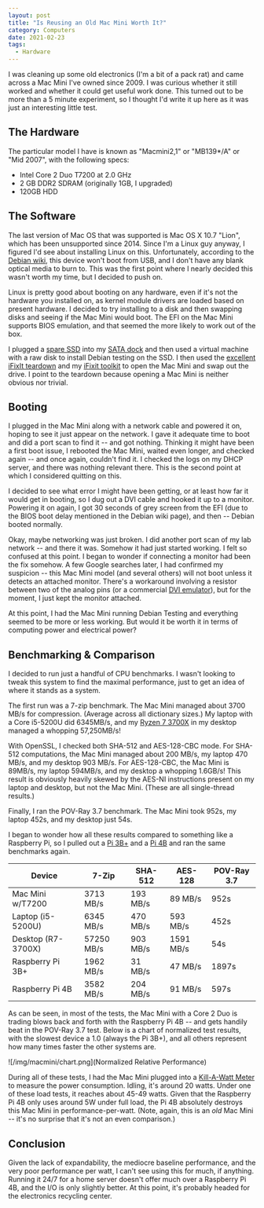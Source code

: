 ```yaml
---
layout: post
title: "Is Reusing an Old Mac Mini Worth It?"
category: Computers
date: 2021-02-23
tags:
  - Hardware
---
```


I was cleaning up some old electronics (I'm a bit of a pack rat) and came across
a Mac Mini I've owned since 2009.  I was curious whether it still worked and
whether it could get useful work done.  This turned out to be more than a 5
minute experiment, so I thought I'd write it up here as it was just an
interesting little test.

<!--more-->

## The Hardware

The particular model I have is known as "Macmini2,1" or "MB139\*/A" or "Mid
2007", with the following specs:

* Intel Core 2 Duo T7200 at 2.0 GHz
* 2 GB DDR2 SDRAM (originally 1GB, I upgraded)
* 120GB HDD

## The Software

The last version of Mac OS that was supported is Mac OS X 10.7 "Lion", which has
been unsupported since 2014.  Since I'm a Linux guy anyway, I figured I'd see
about installing Linux on this.  Unfortunately, according to the [Debian
wiki](https://wiki.debian.org/MacMiniIntel), this device won't boot from USB,
and I don't have any blank optical media to burn to.  This was the first point
where I nearly decided this wasn't worth my time, but I decided to push on.

Linux is pretty good about booting on any hardware, even if it's not the
hardware you installed on, as kernel module drivers are loaded based on present
hardware.  I decided to try installing to a disk and then swapping disks and
seeing if the Mac Mini would boot.  The EFI on the Mac Mini supports BIOS
emulation, and that seemed the more likely to work out of the box.

I plugged a [spare SSD](https://amzn.to/3dEZapP) into my [SATA
dock](https://amzn.to/37IR1Nv) and then used a virtual machine with a raw disk
to install Debian testing on the SSD.  I then used the [excellent iFixIt
teardown](https://www.ifixit.com/Device/Mac_Mini_Model_A1176) and my [iFixit
toolkit](https://amzn.to/3bseqnm) to open the Mac Mini and swap out the drive.
I point to the teardown because opening a Mac Mini is neither obvious nor
trivial.

## Booting

I plugged in the Mac Mini along with a network cable and powered it on, hoping to
see it just appear on the network.  I gave it adequate time to boot and did a
port scan to find it -- and got nothing.  Thinking it might have been a first
boot issue, I rebooted the Mac Mini, waited even longer, and checked again --
and once again, couldn't find it.  I checked the logs on my DHCP server, and
there was nothing relevant there.  This is the second point at which I
considered quitting on this.

I decided to see what error I might have been getting, or at least how far it
would get in booting, so I dug out a DVI cable and hooked it up to a monitor.
Powering it on again, I got 30 seconds of grey screen from the EFI (due to the
BIOS boot delay mentioned in the Debian wiki page), and then -- Debian booted
normally.

Okay, maybe networking was just broken.  I did another port scan of my lab
network -- and there it was.  Somehow it had just started working.  I felt so
confused at this point.  I began to wonder if connecting a monitor had been the
fix somehow.  A few Google searches later, I had confirmed my suspicion -- this
Mac Mini model (and several others) will not boot unless it detects an attached
monitor.  There's a workaround involving a resistor between two of the analog
pins (or a commercial [DVI emulator](https://amzn.to/3qOyC9s)), but for the
moment, I just kept the monitor attached.

At this point, I had the Mac Mini running Debian Testing and everything seemed
to be more or less working.  But would it be worth it in terms of computing
power and electrical power?

## Benchmarking & Comparison

I decided to run just a handful of CPU benchmarks.  I wasn't looking to tweak
this system to find the maximal performance, just to get an idea of where it
stands as a system.

The first run was a 7-zip benchmark.  The Mac Mini managed about 3700 MB/s for
compression.  (Average across all dictionary sizes.)  My laptop with a Core
i5-5200U did 6345MB/s, and my [Ryzen 7 3700X](https://amzn.to/3bDV8f0) in my
desktop managed a whopping 57,250MB/s!

With OpenSSL, I checked both SHA-512 and AES-128-CBC mode.  For SHA-512
computations, the Mac Mini managed about 200 MB/s, my laptop 470 MB/s, and my
desktop 903 MB/s.  For AES-128-CBC, the Mac Mini is 89MB/s, my laptop 594MB/s,
and my desktop a whopping 1.6GB/s!  This result is obviously heavily skewed by
the AES-NI instructions present on my laptop and desktop, but not the Mac Mini.
(These are all single-thread results.)

Finally, I ran the POV-Ray 3.7 benchmark.  The Mac Mini took 952s, my laptop
452s, and my desktop just 54s.

I began to wonder how all these results compared to something like a Raspberry
Pi, so I pulled out a [Pi 3B+](https://amzn.to/3bxa8uP) and a [Pi
4B](https://amzn.to/2ZH3Ovt) and ran the same benchmarks again.

| Device             | 7-Zip      | SHA-512    | AES-128   | POV-Ray 3.7 |
|--------------------|------------|------------|-----------|-------------|
| Mac Mini w/T7200   | 3713 MB/s  | 193 MB/s   | 89 MB/s   | 952s        |
| Laptop (i5-5200U)  | 6345 MB/s  | 470 MB/s   | 593 MB/s  | 452s        |
| Desktop (R7-3700X) | 57250 MB/s | 903 MB/s   | 1591 MB/s | 54s         |
| Raspberry Pi 3B+   | 1962 MB/s  | 31 MB/s    | 47 MB/s   | 1897s       |
| Raspberry Pi 4B    | 3582 MB/s  | 204 MB/s   | 91 MB/s   | 597s        |

As can be seen, in most of the tests, the Mac Mini with a Core 2 Duo is trading
blows back and forth with the Raspberry Pi 4B -- and gets handily beat in the
POV-Ray 3.7 test.  Below is a chart of normalized test results, with the slowest
device a 1.0 (always the Pi 3B+), and all others represent how many times faster
the other systems are.

![/img/macmini/chart.png](Normalized Relative Performance)

During all of these tests, I had the Mac Mini plugged into a
[Kill-A-Watt Meter](https://amzn.to/3dEoi03) to measure the power consumption.
Idling, it's around 20 watts.  Under one of these load tests, it reaches about
45-49 watts.  Given that the Raspberry Pi 4B only uses around 5W under full
load, the Pi 4B absolutely destroys this Mac Mini in performance-per-watt.
(Note, again, this is an *old* Mac Mini -- it's no surprise that it's not an
even comparison.)

## Conclusion

Given the lack of expandability, the mediocre baseline performance, and the very
poor performance per watt, I can't see using this for much, if anything.
Running it 24/7 for a home server doesn't offer much over a Raspberry Pi 4B, and
the I/O is only slightly better.  At this point, it's probably headed for the
electronics recycling center.
